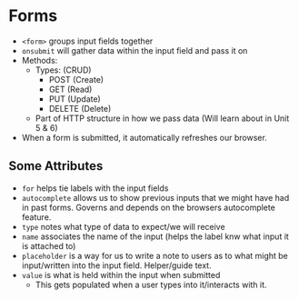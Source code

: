 # Forms
- ```<form>``` groups input fields together
- ```onsubmit``` will gather data within the input field and pass it on
- Methods:
    - Types: (CRUD)
        - POST (Create)
        - GET (Read)
        - PUT (Update)
        - DELETE (Delete)
    - Part of HTTP structure in how we pass data (Will learn about in Unit 5 & 6)
- When a form is submitted, it automatically refreshes our browser.
        
## Some Attributes
- ```for``` helps tie labels with the input fields
- ```autocomplete``` allows us to show previous inputs that we might have had in past forms. Governs and depends on the browsers autocomplete feature.
- ```type``` notes what type of data to expect/we will receive
- ```name``` associates the name of the input (helps the label knw what input it is attached to)
- ```placeholder``` is a way for us to write a note to users as to what might be input/written into the input field. Helper/guide text.
- ```value``` is what is held within the input when submitted
    - This gets populated when a user types into it/interacts with it.
